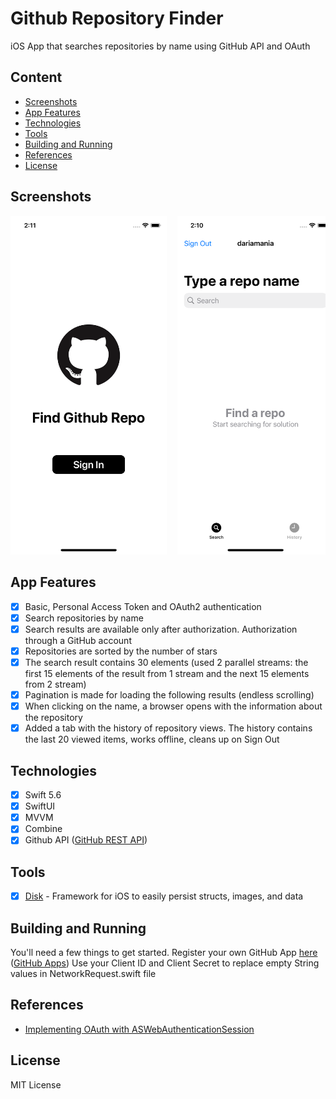 # Github Repository Finder

iOS App that searches repositories by name using GitHub API and OAuth

## Content
- [Screenshots](#screenshots)
- [App Features](#app-features)
- [Technologies](#technologies)
- [Tools](#tools)
- [Building and Running](#building-and-running)
- [References](#references)
- [License](#license)

## Screenshots

<pre>
<img alt="findrepo1" src="https://github.com/dariamania/FindRepo/blob/main/screenshots/findrepo1.png?raw=true" width="250">&nbsp; <img alt="findrepo2" src="https://github.com/dariamania/FindRepo/blob/main/screenshots/findrepo2.png?raw=true" width="250">&nbsp; <img alt="findrepo3" src="https://github.com/dariamania/FindRepo/blob/main/screenshots/findrepo3.png?raw=true" width="250">&nbsp; <img alt="findrepo4" src="https://github.com/dariamania/FindRepo/blob/main/screenshots/findrepo4.png?raw=true" width="250">&nbsp;
</pre>

## App Features
- [x] Basic, Personal Access Token and OAuth2 authentication
- [x] Search repositories by name
- [x] Search results are available only after authorization. Authorization through a GitHub account
- [x] Repositories are sorted by the number of stars
- [x] The search result contains 30 elements (used 2 parallel streams: the first 15 elements of the result from 1 stream and the next 15 elements from 2 stream)
- [x] Pagination is made for loading the following results (endless scrolling)
- [x] When clicking on the name, a browser opens with the information about the repository
- [x] Added a tab with the history of repository views. The history contains the last 20 viewed items, works offline, cleans up on Sign Out

## Technologies
- [x] Swift 5.6
- [x] SwiftUI
- [x] MVVM
- [x] Combine
- [x] Github API ([GitHub REST API](https://docs.github.com/en/rest))

## Tools
- [x] [Disk](https://github.com/saoudrizwan/Disk) - Framework for iOS to easily persist structs, images, and data

## Building and Running

You'll need a few things to get started.
Register your own GitHub App [here](https://github.com/settings/apps) ([GitHub Apps](https://docs.github.com/en/rest/apps/apps))
Use your Client ID and Client Secret to replace empty String values in NetworkRequest.swift file

## References

* [Implementing OAuth with ASWebAuthenticationSession](https://www.raywenderlich.com/19364429-implementing-oauth-with-aswebauthenticationsession)

## License
MIT License
